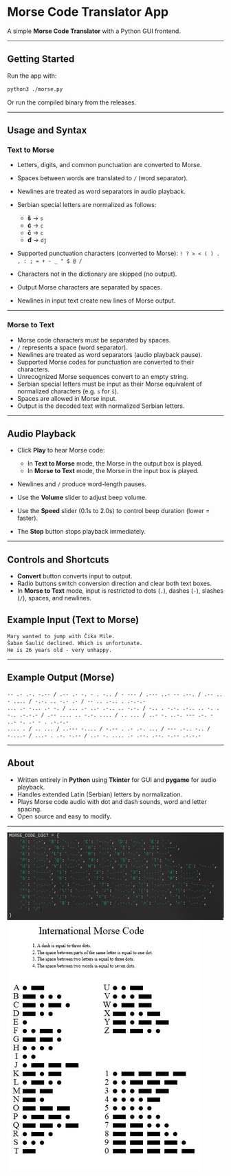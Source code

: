 # Morse Code Translator App

A simple **Morse Code Translator** with a Python GUI frontend.

---

## Getting Started

Run the app with:

```bash
python3 ./morse.py
```
Or run the compiled binary from the releases.

---

## Usage and Syntax

### Text to Morse

* Letters, digits, and common punctuation are converted to Morse.
* Spaces between words are translated to `/` (word separator).
* Newlines are treated as word separators in audio playback.
* Serbian special letters are normalized as follows:

  * **š** → `s`
  * **ć** → `c`
  * **č** → `c`
  * **đ** → `dj`
* Supported punctuation characters (converted to Morse):
  `! ? > < ( ) . , : ; = + - _ " $ @ /`
* Characters not in the dictionary are skipped (no output).
* Output Morse characters are separated by spaces.
* Newlines in input text create new lines of Morse output.

---

### Morse to Text

* Morse code characters must be separated by spaces.
* `/` represents a space (word separator).
* Newlines are treated as word separators (audio playback pause).
* Supported Morse codes for punctuation are converted to their characters.
* Unrecognized Morse sequences convert to an empty string.
* Serbian special letters must be input as their Morse equivalent of normalized characters (e.g. `s` for `š`).
* Spaces are allowed in Morse input.
* Output is the decoded text with normalized Serbian letters.

---

## Audio Playback

* Click **Play** to hear Morse code:

  * In **Text to Morse** mode, the Morse in the output box is played.
  * In **Morse to Text** mode, the Morse in the input box is played.
* Newlines and `/` produce word-length pauses.
* Use the **Volume** slider to adjust beep volume.
* Use the **Speed** slider (0.1s to 2.0s) to control beep duration (lower = faster).
* The **Stop** button stops playback immediately.

---

## Controls and Shortcuts

* **Convert** button converts input to output.
* Radio buttons switch conversion direction and clear both text boxes.
* In **Morse to Text** mode, input is restricted to dots (`.`), dashes (`-`), slashes (`/`), spaces, and newlines.

## Example Input (Text to Morse)

```
Mary wanted to jump with Čika Mile.
Šaban Šaulić declined. Which is unfortunate.
He is 26 years old - very unhappy.
```

---

## Example Output (Morse)

```
-- .- .-. -.-- / .-- .- -. - . -.. / - --- / .--- ..- -- .--. / .-- .. - .... / -.-. .. -.- .- / -- .. .-.. . .-.-.-
... .- -... .- -. / ... .- ..- .-.. .. -.-. / -.. . -.-. .-.. .. -. . -.. .-.-.- / .-- .... .. -.-. .... / .. ... / ..- -. ..-. --- .-. - ..- -. .- - . .-.-.-
.... . / .. ... / ..--- -.... / -.-- . .- .-. ... / --- .-.. -.. / -....- / ...- . .-. -.-- / ..- -. .... .- .--. .--. -.-- .-.-.-
```

---

## About

* Written entirely in **Python** using **Tkinter** for GUI and **pygame** for audio playback.
* Handles extended Latin (Serbian) letters by normalization.
* Plays Morse code audio with dot and dash sounds, word and letter spacing.
* Open source and easy to modify.

---
![Morse Code Sample](/Morse-Code/morse.png "Sample Morse Code")
![Morse Code Sample](/Morse-Code/OIP.jpg "Sample Morse Code")
